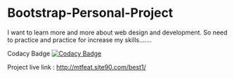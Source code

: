 # Bootstrap-Personal-Project
I want to learn more and more about web design and development. So need to practice and practice for increase my skills.......


Codacy Badge [![Codacy Badge](https://www.codacy.com/project/badge/39e06349bb834563afff52414640eacf)](https://www.codacy.com/app/AminulTarofdar/Bootstrap-Personal-Project)

Project live link : http://mtfeat.site90.com/best1/
